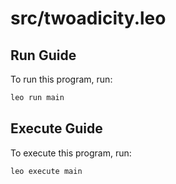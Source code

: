 # src/twoadicity.leo

## Run Guide

To run this program, run:
```bash
leo run main
```

## Execute Guide

To execute this program, run:
```bash
leo execute main
```
